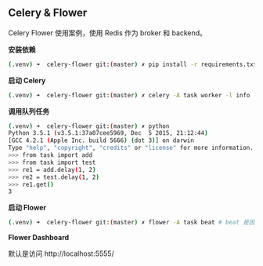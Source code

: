 ## Celery & Flower

Celery Flower 使用案例，使用 Redis 作为 broker 和 backend。

**安装依赖**

```bash
(.venv) ➜  celery-flower git:(master) ✗ pip install -r requirements.txt
```

**启动 Celery**

```bash
(.venv) ➜  celery-flower git:(master) ✗ celery -A task worker -l info -B # -B 是因为有定时任务
```

**调用队列任务**

```bash
(.venv) ➜  celery-flower git:(master) ✗ python
Python 3.5.1 (v3.5.1:37a07cee5969, Dec  5 2015, 21:12:44)
[GCC 4.2.1 (Apple Inc. build 5666) (dot 3)] on darwin
Type "help", "copyright", "credits" or "license" for more information.
>>> from task import add
>>> from task import test
>>> re1 = add.delay(1, 2)
>>> re2 = test.delay(1, 2)
>>> re1.get()
3
```

**启动 Flower**

```bash
(.venv) ➜  celery-flower git:(master) ✗ flower -A task beat # beat 是因为设置了定时任务，需要做心跳
```

**Flower Dashboard**

默认是访问 http://localhost:5555/

